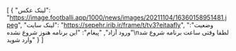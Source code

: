 [
  {
    "لینک عکس": "https://image.footballi.app/1000/news/images/20211104/16360158951481.jpeg",
    "لینک سایت": "https://sepehr.irib.ir/frame/t/tv3?eitaafly",
    "وضعیت": "ورود آزاد",
    "پیغام": "این برنامه هنوز شروع نشده\nلطفا وقتی ساعت برنامه شروع شد وارد شوید"
  }
]
